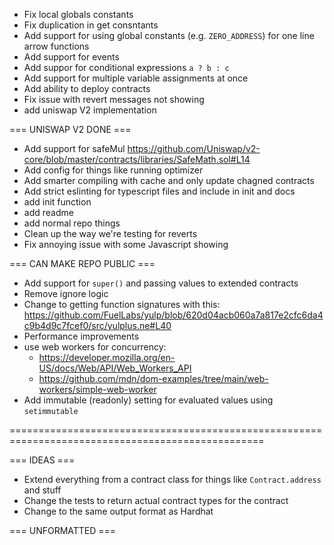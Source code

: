 - Fix local globals constants
- Fix duplication in get consntants
- Add support for using global constants (e.g. `ZERO_ADDRESS`) for one line arrow functions
- Add support for events
- Add suppor for conditional expressions `a ? b : c`
- Add support for multiple variable assignments at once
- Add ability to deploy contracts
- Fix issue with revert messages not showing
- add uniswap V2 implementation

=== UNISWAP V2 DONE ===

- Add support for safeMul https://github.com/Uniswap/v2-core/blob/master/contracts/libraries/SafeMath.sol#L14
- Add config for things like running optimizer
- Add smarter compiling with cache and only update chagned contracts
- Add strict eslinting for typescript files and include in init and docs
- add init function
- add readme
- add normal repo things
- Clean up the way we're testing for reverts
- Fix annoying issue with some Javascript showing

=== CAN MAKE REPO PUBLIC ===

- Add support for `super()` and passing values to extended contracts
- Remove ignore logic
- Change to getting function signatures with this: https://github.com/FuelLabs/yulp/blob/620d04acb060a7a817e2cfc6da4c9b4d9c7fcef0/src/yulplus.ne#L40
- Performance improvements
- use web workers for concurrency:
  - https://developer.mozilla.org/en-US/docs/Web/API/Web_Workers_API
  - https://github.com/mdn/dom-examples/tree/main/web-workers/simple-web-worker
- Add immutable (readonly) setting for evaluated values using `setimmutable`

==================================================================================================

=== IDEAS ===

- Extend everything from a contract class for things like `Contract.address` and stuff
- Change the tests to return actual contract types for the contract
- Change to the same output format as Hardhat

=== UNFORMATTED ===
